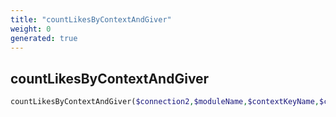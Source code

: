 ```yaml
---
title: "countLikesByContextAndGiver"
weight: 0
generated: true
---
```


## countLikesByContextAndGiver



```php
countLikesByContextAndGiver($connection2,$moduleName,$contextKeyName,$contextKeyValue,$gibbonPersonIDGiver,$gibbonPersonIDRecipient = null )
```





